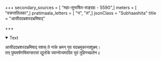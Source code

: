 +++
secondary_sources = [ "महा-सुभाषित-सङ्ग्रहः - 5590",]
meters = [ "वसन्ततिलका",]
pratimaala_letters = [ "न", "त",]
jsonClass = "Subhaashita"
title = "आसीददभ्रशरदभ्रमिषाद्"

+++

<details open><summary>Text</summary>

आसीददभ्रशरदभ्रमिषाद् यशस् ते नाके भ्रमन् नृप यदभ्रमुकान्तशुभ्रम्।  
तत् पुष्पवर्षणमिवाप्सरसां द्युलोके व्याप्नोत्यमादिव भुवं तुहिनच्छलेन॥
</details>
